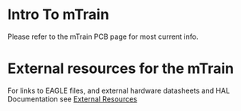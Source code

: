 # Intro To mTrain
Please refer to the mTrain PCB page for most current info.

# External resources for the mTrain
For links to EAGLE files, and external hardware datasheets and HAL Documentation see [External Resources](ExternalResources.md)
